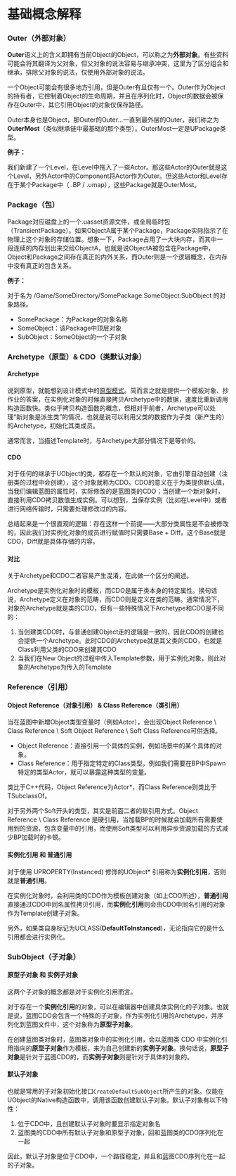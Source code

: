 # 基础概念解释

### Outer（外部对象）

**Outer**语义上的含义即拥有当前Object的Object，可以称之为**外部对象**。有些资料可能会将其翻译为父对象，但父对象的说法容易与继承冲突，这里为了区分组合和继承，排除父对象的说法，仅使用外部对象的说法。

一个Object可能会有很多地方引用，但是Outer有且仅有一个。Outer作为Object的持有者，它控制着Object的生命周期，并且在序列化时，Object的数据会被保存在Outer中，其它引用Object的对象仅保存路径。

Outer本身也是Object，那Outer的Outer...一直到最外层的Outer，我们称之为**OuterMost**（类似继承链中最基础的那个类型）。OuterMost一定是UPackage类型。

**例子：**

我们新建了一个Level，在Level中拖入了一些Actor。那这些Actor的Outer就是这个Level，另外Actor中的Component将Actor作为Outer。但这些Actor和Level存在于某个Package中（ .BP / .umap），这些Package就是OuterMost。

### Package（包）

Package对应磁盘上的一个.uasset资源文件，或全局临时包（TransientPackage）。如果ObjectA属于某个Package，Package实际指示了在物理上这个对象的存储位置。想象一下，Package占用了一大块内存，而其中一段连续的内存划出来交给ObjectA，也就是说ObjectA被包含在Package中，Object和Package之间存在真正的内外关系，而Outer则是一个逻辑概念，在内存中没有真正的包含关系。

**例子：**

对于名为 /Game/SomeDirectory/SomePackage.SomeObject:SubObject 的对象路径。

+ SomePackage：为Package的对象名称
+ SomeObject：该Package中顶层对象
+ SubObject：SomeObject的一个子对象

### Archetype（原型）& CDO（类默认对象）

#### Archetype

说到原型，就能想到设计模式中的[原型模式](https://refactoringguru.cn/design-patterns/prototype)。简而言之就是提供一个模板对象、抄作业的答案，在实例化对象的时候直接拷贝Archetype中的数据，速度比重新调用构造函数快。类似于拷贝构造函数的概念，但相对于前者，Archetype可以处理“新对象是派生类”的情况，也就是说可以利用父类的数据作为子类（新产生的）的Archetype，初始化其类成员。

通常而言，当描述Template时，与Archetype大部分情况下是等价的。

#### CDO

对于任何的继承于UObject的类，都存在一个默认的对象，它由引擎自动创建（注册类的过程中会创建），这个对象就称为CDO。CDO的意义在于为类提供默认值，当我们编辑蓝图的属性时，实际修改的是蓝图类的CDO；当创建一个新对象时，直接利用CDO拷贝数值生成实例。可以想到，当保存实例（比如在Level中）或者进行网络传输时，只需要处理修改过的内容。

总结起来是一个很直观的逻辑：存在这样一个前提——大部分类属性是不会被修改的，因此我们对实例化对象的成员进行赋值时只需要Base + Diff。这个Base就是CDO，Diff就是具体存储的内容。

#### 对比

关于Archetype和CDO二者容易产生混淆，在此做一个区分的阐述。

Archetype是实例化对象时的模板，而CDO是属于类本身的特定属性。换句话说，Archetype定义在对象的范畴，而CDO则是定义在类的范畴。通常情况下，对象的Archetype就是类的CDO，但有一些特殊情况下Archetype和CDO是不同的：

1. 当创建类CDO时，与普通创建Object走的逻辑是一致的，因此CDO的创建也会提供一个Archetype。此时CDO的Archetype就是其父类的CDO，也就是Class利用父类的CDO来创建其CDO
2. 当我们在New Object的过程中传入Template参数，用于实例化对象，则此对象的Archetype为传入的Template

### Reference（引用）

#### Object Reference（对象引用） & Class Reference（类引用）

当在蓝图中新增Object类型变量时（例如Actor），会出现Object Reference \ Class Reference \ Soft Object Reference \ Soft Class Reference可供选择。

+ Object Reference：直接引用一个具体的实例，例如场景中的某个具体的对象。
+ Class Reference：用于指定特定的Class类型，例如我们需要在BP中Spawn特定的类型Actor，就可以暴露这种类型的变量。

类比于C++代码，Object Reference为Actor*，而Class Reference则类比于TSubclassOf。

对于另外两个Soft开头的类型，其实是前面二者的软引用方式。Object Reference \ Class Reference 是硬引用，当加载BP的时候就会加载所有需要使用到的资源，包含变量中的引用，而使用Soft类型可以利用异步资源加载的方式减少BP加载时的卡顿。

#### 实例化引用 和 普通引用

对于使用 UPROPERTY(Instanced) 修饰的UObject* 引用称为**实例化引用**，否则就是**普通引用**。

在实例化对象时，会利用类的CDO作为模板创建对象（如上CDO所述），**普通引用**直接通过CDO中同名属性拷贝引用，而**实例化引用**则会由CDO中同名引用的对象作为Template创建子对象。

另外，如果类自身标记为UCLASS(**DefaultToInstanced**)，无论指向它的是什么引用都会进行实例化。

### SubObject（子对象）

#### 原型子对象 和 实例子对象

这两个子对象的概念都是对于实例化引用而言。

对于存在一个**实例化引用**的对象，可以在编辑器中创建具体实例化的子对象。也就是说，蓝图CDO会包含一个特殊的子对象，作为实例化引用的Archetype，并序列化到蓝图文件中，这个对象称为**原型子对象**。

在创建蓝图类对象时，蓝图类对象中的实例化引用，会以蓝图类 CDO 中实例化引用指向的**原型子对象**作为模板，来为自己创建新的**实例子对象**。换句话说，**原型子对象**是针对于蓝图CDO的，而**实例子对象**则是针对于具体的对象的。

#### 默认子对象

也就是常用的子对象初始化接口`CreateDefaultSubObject`所产生的对象。仅能在UObject的Native构造函数中，调用该函数创建默认子对象。默认子对象有以下特性：

1. 位于CDO中，且创建默认子对象时要显示指定对象名
2. 蓝图类的CDO中所有默认子对象和原型子对象，回和蓝图类的CDO序列化在一起

因此，默认子对象是位于CDO中，一个路径稳定，并且和蓝图CDO序列化在一起的子对象。


